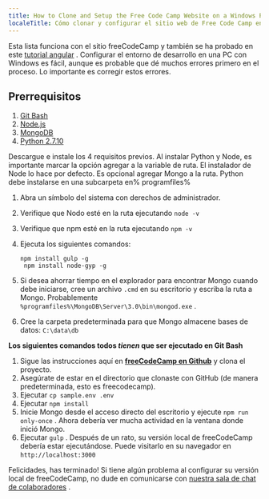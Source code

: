 ```yaml
---
title: How to Clone and Setup the Free Code Camp Website on a Windows Pc
localeTitle: Cómo clonar y configurar el sitio web de Free Code Camp en una PC con Windows
---
```

Esta lista funciona con el sitio freeCodeCamp y también se ha probado en este [tutorial angular](https://docs.angularjs.org/tutorial) . Configurar el entorno de desarrollo en una PC con Windows es fácil, aunque es probable que dé muchos errores primero en el proceso. Lo importante es corregir estos errores.

## Prerrequisitos

1.  [Git Bash](https://msysgit.github.io/)
2.  [Node.js](https://nodejs.org/)
3.  [MongoDB](https://www.mongodb.org/downloads)
4.  [Python 2.7.10](https://www.python.org/downloads/release/python-2710/)

Descargue e instale los 4 requisitos previos. Al instalar Python y Node, es importante marcar la opción agregar a la variable de ruta. El instalador de Node lo hace por defecto. Es opcional agregar Mongo a la ruta. Python debe instalarse en una subcarpeta en% programfiles%

1.  Abra un símbolo del sistema con derechos de administrador.
    
2.  Verifique que Nodo esté en la ruta ejecutando `node -v`
    
3.  Verifique que npm esté en la ruta ejecutando `npm -v`
    
4.  Ejecuta los siguientes comandos:
    
    ```
    npm install gulp -g 
     npm install node-gyp -g 
    
    ```
    
5.  Si desea ahorrar tiempo en el explorador para encontrar Mongo cuando debe iniciarse, cree un archivo `.cmd` en su escritorio y escriba la ruta a Mongo. Probablemente `%programfiles%\MongoDB\Server\3.0\bin\mongod.exe` .
    
6.  Cree la carpeta predeterminada para que Mongo almacene bases de datos: `C:\data\db`
    

**Los siguientes comandos todos _tienen_ que ser ejecutado en Git Bash**

1.  Sigue las instrucciones aquí en [**freeCodeCamp en Github**](https://github.com/FreeCodeCamp/freecodecamp) y clona el proyecto.
2.  Asegúrate de estar en el directorio que clonaste con GitHub (de manera predeterminada, esto es freecodecamp).
3.  Ejecutar `cp sample.env .env`
4.  Ejecutar `npm install`
5.  Inicie Mongo desde el acceso directo del escritorio y ejecute `npm run only-once` . Ahora debería ver mucha actividad en la ventana donde inició Mongo.
6.  Ejecutar `gulp` . Después de un rato, su versión local de freeCodeCamp debería estar ejecutándose. Puede visitarlo en su navegador en `http://localhost:3000`

Felicidades, has terminado! Si tiene algún problema al configurar su versión local de freeCodeCamp, no dude en comunicarse con [nuestra sala de chat de colaboradores](https://gitter.im/FreeCodeCamp/Contributors) .